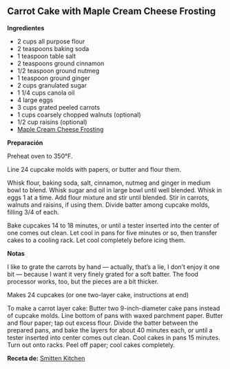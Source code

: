 ## Carrot Cake with Maple Cream Cheese Frosting

**Ingredientes**

- 2 cups all purpose flour
- 2 teaspoons baking soda
- 1 teaspoon table salt
- 2 teaspoons ground cinnamon
- 1/2 teaspoon ground nutmeg
- 1 teaspoon ground ginger
- 2 cups granulated sugar
- 1 1/4 cups canola oil
- 4 large eggs
- 3 cups grated peeled carrots
- 1 cups coarsely chopped walnuts (optional)
- 1/2 cup raisins (optional)
- [Maple Cream Cheese Frosting](../auxiliares/maple-cream-cheese-frosting.md)

**Preparación**

Preheat oven to 350°F.

Line 24 cupcake molds with papers, or butter and flour them.

Whisk flour, baking soda, salt, cinnamon, nutmeg and ginger in medium bowl to blend. Whisk sugar and oil in large bowl until well blended. Whisk in eggs 1 at a time. Add flour mixture and stir until blended. Stir in carrots, walnuts and raisins, if using them. Divide batter among cupcake molds, filling 3/4 of each.

Bake cupcakes 14 to 18 minutes, or until a tester inserted into the center of one comes out clean. Let cool in pans for five minutes or so, then transfer cakes to a cooling rack. Let cool completely before icing them.

**Notas**

I like to grate the carrots by hand — actually, that’s a lie, I don’t enjoy it one bit — because I want it very finely grated for a soft batter. The food processor works, too, but the pieces are a bit thicker.

Makes 24 cupcakes (or one two-layer cake, instructions at end)

To make a carrot layer cake: Butter two 9-inch-diameter cake pans instead of cupcake molds. Line bottom of pans with waxed parchment paper. Butter and flour paper; tap out excess flour. Divide the batter between the prepared pans, and bake the layers for about 40 minutes each, or until a tester inserted into center comes out clean. Cool cakes in pans 15 minutes. Turn out onto racks. Peel off paper; cool cakes completely.

**Receta de:** [Smitten Kitchen](https://smittenkitchen.com/2008/12/carrot-cake-with-maple-cream-cheese-frosting/)